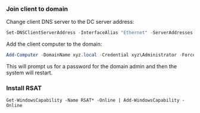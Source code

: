 ### Join client to domain

Change client DNS server to the DC server address:

```powershell
Set-DNSClientServerAddress -InterfaceAlias "Ethernet" -ServerAddresses 192.168.1.2
```

Add the client computer to the domain:

```powershell
Add-Computer -DomainName xyz.local -Credential xyz\Administrator -Force -Restart
```

This will prompt us for a password for the domain admin and then the system will restart.

### Install RSAT

```posh
Get-WindowsCapability -Name RSAT* -Online | Add-WindowsCapability -Online
```
